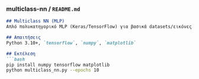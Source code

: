 ### multiclass-nn / `README.md`
```markdown
## Multiclass NN (MLP)
Απλό πολυκατηγορικό MLP (Keras/TensorFlow) για βασικά datasets/εικόνες.

## Απαιτήσεις
Python 3.10+, `tensorflow`, `numpy`, `matplotlib`

## Εκτέλεση
```bash
pip install numpy tensorflow matplotlib
python multiclass_nn.py --epochs 10

